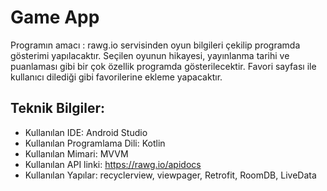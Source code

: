 # Game App

Programın amacı : rawg.io servisinden oyun bilgileri çekilip programda gösterimi yapılacaktır. Seçilen oyunun hikayesi, yayınlanma tarihi ve puanlaması gibi bir çok özellik programda gösterilecektir. Favori sayfası ile kullanıcı dilediği gibi favorilerine ekleme yapacaktır.


## Teknik Bilgiler:

* Kullanılan IDE: Android Studio
* Kullanılan Programlama Dili: Kotlin
* Kullanılan Mimari: MVVM
* Kullanılan API linki: https://rawg.io/apidocs
* Kullanılan Yapılar: recyclerview, viewpager, Retrofit, RoomDB, LiveData
